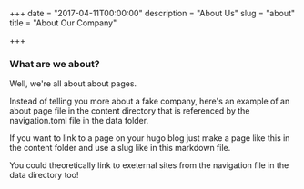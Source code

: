 +++
date = "2017-04-11T00:00:00"
description = "About Us"
slug = "about"
title = "About Our Company"

+++

### What are we about?
Well, we're all about about pages. 

Instead of telling you more about a fake company, here's an example of an about page file in the content directory that is referenced by the navigation.toml file in the data folder. 

If you want to link to a page on your hugo blog just make a page like this in the content folder and use a slug like in this markdown file. 

You could theoretically link to exeternal sites from the navigation file in the data directory too!